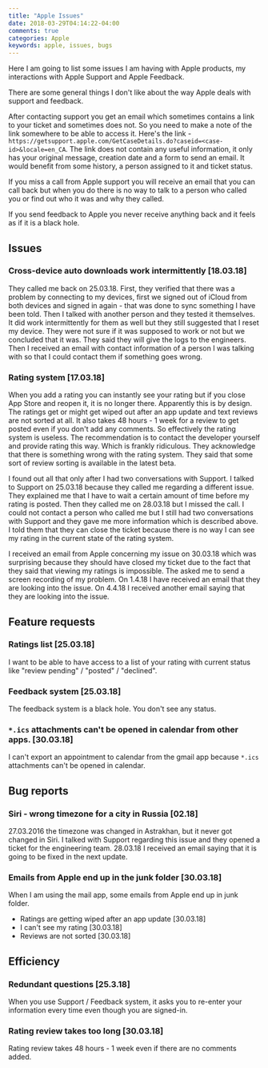 ```yaml
---
title: "Apple Issues"
date: 2018-03-29T04:14:22-04:00
comments: true
categories: Apple
keywords: apple, issues, bugs
---
```


Here I am going to list some issues I am having with Apple products, my interactions with Apple Support and Apple Feedback.

There are some general things I don't like about the way Apple deals with support and feedback. 

After contacting support you get an email which sometimes contains a link to your ticket and sometimes does not. So you need to make a note of the link somewhere to be able to access it. Here's the link - `https://getsupport.apple.com/GetCaseDetails.do?caseid=<case-id>&locale=en_CA`. The link does not contain any useful information, it only has your original message, creation date and a form to send an email. It would benefit from some history, a person assigned to it and ticket status.

If you miss a call from Apple support you will receive an email that you can call back but when you do there is no way to talk to a person who called you or find out who it was and why they called.

If you send feedback to Apple you never receive anything back and it feels as if it is a black hole. 

## Issues

### Cross-device auto downloads work intermittently [18.03.18]

They called me back on 25.03.18. First, they verified that there was a problem by connecting to my devices, first we signed out of iCloud from both devices and signed in again - that was done to sync something I have been told. Then I talked with another person and they tested it themselves. It did work intermittently for them as well but they still suggested that I reset my device. They were not sure if it was supposed to work or not but we concluded that it was. They said they will give the logs to the engineers. Then I received an email with contact information of a person I was talking with so that I could contact them if something goes wrong.

### Rating system [17.03.18]

When you add a rating you can instantly see your rating but if you close App Store and reopen it, it is no longer there. Apparently this is by design. The ratings get or might get wiped out after an app update and text reviews are not sorted at all. It also takes 48 hours - 1 week for a review to get posted even if you don't add any comments. So effectively the rating system is useless. The recommendation is to contact the developer yourself and provide rating this way. Which is frankly ridiculous. They acknowledge that there is something wrong with the rating system. They said that some sort of review sorting is available in the latest beta.

I found out all that only after I had two conversations with Support. I talked to Support on 25.03.18 because they called me regarding a different issue. They explained me that I have to wait a certain amount of time before my rating is posted. Then they called me on 28.03.18 but I missed the call. I could not contact a person who called me but I still had two conversations with Support and they gave me more information which is described above. I told them that they can close the ticket because there is no way I can see my rating in the current state of the rating system.

I received an email from Apple concerning my issue on 30.03.18 which was surprising because they should have closed my ticket due to the fact that they said that viewing my ratings is impossible. The asked me to send a screen recording of my problem. On 1.4.18 I have received an email that they are looking into the issue. On 4.4.18 I received another email saying that they are looking into the issue.


## Feature requests

### Ratings list [25.03.18]
I want to be able to have access to a list of your rating with current status like "review pending" / "posted" / "declined".

### Feedback system [25.03.18]
The feedback system is a black hole. You don't see any status.

### `*.ics` attachments can't be opened in calendar from other apps. [30.03.18]
I can't export an appointment to calendar from the gmail app because `*.ics` attachments can't be opened in calendar.

## Bug reports

### Siri - wrong timezone for a city in Russia [02.18]
27.03.2016 the timezone was changed in Astrakhan, but it never got changed in Siri. I talked with Support regarding this issue and they opened a ticket for the engineering team. 28.03.18 I received an email saying that it is going to be fixed in the next update.

### Emails from Apple end up in the junk folder [30.03.18]
When I am using the mail app, some emails from Apple end up in junk folder.

- Ratings are getting wiped after an app update [30.03.18]
- I can't see my rating [30.03.18]
- Reviews are not sorted [30.03.18]

## Efficiency 
### Redundant questions [25.3.18]
When you use Support / Feedback system, it asks you to re-enter your information every time even though you are signed-in.

### Rating review takes too long [30.03.18]
Rating review takes 48 hours - 1 week even if there are no comments added.